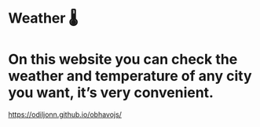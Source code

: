 # Weather 🌡️
# On this website you can check the weather and temperature of any city you want, it’s very convenient.
https://odiljonn.github.io/obhavojs/
